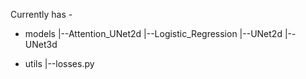 Currently has - 

* models
  |--Attention_UNet2d
  |--Logistic_Regression
  |--UNet2d
  |--UNet3d
  
* utils
  |--losses.py
  

